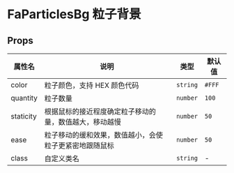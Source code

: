 # FaParticlesBg 粒子背景 <Badge type="pro" text="专业版" /> <Badge text="v5.2.0" />

## Props

| 属性名    | 说明                                                   | 类型     | 默认值 |
| --------- | ------------------------------------------------------ | -------- | ------ |
| color     | 粒子颜色，支持 HEX 颜色代码                            | `string` | `#FFF` |
| quantity  | 粒子数量                                               | `number` | `100`  |
| staticity | 根据鼠标的接近程度确定粒子移动的量，数值越大，移动越慢 | `number` | `50`   |
| ease      | 粒子移动的缓和效果，数值越小，会使粒子更紧密地跟随鼠标 | `number` | `50`   |
| class     | 自定义类名                                             | `string` | -      |
